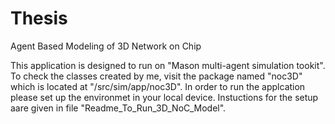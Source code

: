 Thesis
======

Agent Based Modeling of 3D Network on Chip

This application is designed to run on "Mason multi-agent simulation tookit".
To check the classes created by me, visit the package named "noc3D" which is located at "/src/sim/app/noc3D".
In order to run the applcation please set up the environmet in your local device. Instuctions for the setup aare given in file "Readme_To_Run_3D_NoC_Model".

